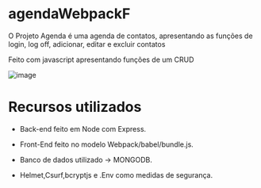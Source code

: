 # agendaWebpackF

 O Projeto Agenda  é uma agenda de contatos, apresentando as funções de login, log off, adicionar, editar e excluir contatos 

Feito com javascript  apresentando funções de um CRUD


![image](https://user-images.githubusercontent.com/86433407/190874678-859a35ee-89c2-4b33-bbc5-f6b87e0c26f8.png)


# Recursos utilizados 
 - Back-end feito em Node com Express.

 - Front-End feito no modelo Webpack/babel/bundle.js.

 - Banco de dados utilizado -> MONGODB.
 
 
 - Helmet,Csurf,bcryptjs e .Env  como medidas de segurança.



  

